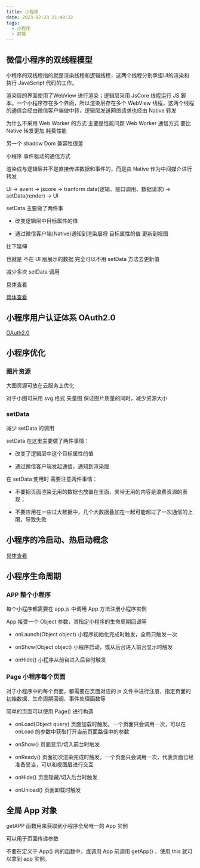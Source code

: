 ```yaml
---
title: 小程序
date: 2023-02-23 21:49:22
tags:
  - 小程序
  - 前端
---
```


## 微信小程序的双线程模型

小程序的双线程指的就是渲染线程和逻辑线程，这两个线程分别承担UI的渲染和执行 JavaScript 代码的工作。

渲染层的界面使用了WebView 进行渲染；逻辑层采用 JsCore 线程运行 JS 脚本。一个小程序存在多个界面，所以渲染层存在多个 WebView 线程，这两个线程的通信会经由微信客户端做中转，逻辑层发送网络请求也经由 Native 转发

为什么不采用 Web Worker 的方式 主要是性能问题  Web Worker 通信方式 要比 Native 转发更加 耗费性能

另一个 shadow Dom 兼容性很差

小程序 事件驱动的通信方式

渲染成与逻辑层并不是直接传递数据和事件的，而是由 Native 作为中间媒介进行转发

UI -> event -> jscore -> tranform data(逻辑、接口调用、数据请求) -> setData(render) -> UI

setData 主要做了两件事

+ 改变逻辑层中目标属性的值

+ 通过微信客户端(Native)通知到渲染层将 目标属性的值 更新到视图

往下延伸

也就是 不在 UI 层展示的数据 完全可以不用 setData 方法去更新值

减少多次 setData 调用


[具体查看](https://developers.weixin.qq.com/miniprogram/dev/framework/MINA.html)

[具体查看](https://developers.weixin.qq.com/miniprogram/dev/framework/quickstart/framework.html#%E6%B8%B2%E6%9F%93%E5%B1%82%E5%92%8C%E9%80%BB%E8%BE%91%E5%B1%82)


## 小程序用户认证体系 OAuth2.0

[OAuth2.0](https://zhuanlan.zhihu.com/p/509212673)


## 小程序优化

###

### 图片资源

大图资源可放在云服务上优化

对于小图可采用 svg 格式 矢量图 保证图片质量的同时，减少资源大小

### setData

减少 setData 的调用

setData 在这里主要做了两件事情：

+ 改变了逻辑层中这个目标属性的值

+ 通过微信客户端发起通信，通知到渲染层

在 setData 使用时 需要注意两件事情：

+ 不要把页面渲染无用的数据也放置在里面，夹带无用的内容是浪费资源的表现；

+ 不要应用在一些过大数据中，几个大数据叠加在一起可能超过了一次通信的上限，导致失败


## 小程序的冷启动、热启动概念

[具体查看](https://developers.weixin.qq.com/miniprogram/dev/framework/runtime/operating-mechanism.html)

## 小程序生命周期

### APP 整个小程序

每个小程序都需要在 app.js 中调用 App 方法注册小程序实例

App 接受一个 Object 参数，其指定小程序的生命周期回调等

+ onLaunch(Object object)
小程序初始化完成时触发，全局只触发一次

+ onShow(Object object)
小程序启动，或从后台进入前台显示时触发

+ onHide()
小程序从前台进入后台时触发

### Page 小程序每个页面
对于小程序中的每个页面，都需要在页面对应的 js 文件中进行注册，指定页面的初始数据、生命周期回调、事件处理函数等

简单的页面可以使用 Page() 进行构造

+ onLoad(Object query)
页面加载时触发。一个页面只会调用一次，可以在 onLoad 的参数中获取打开当前页面路径中的参数

+ onShow()
页面显示/切入前台时触发

+ onReady()
页面初次渲染完成时触发。一个页面只会调用一次，代表页面已经准备妥当，可以和视图层进行交互

+ onHide()
页面隐藏/切入后台时触发

+ onUnload()
页面卸载时触发


## 全局 App 对象

getAPP 函数用来获取到小程序全局唯一的 App 实例

可以用于页面传递参数

不要在定义于 App() 内的函数中，或调用 App 前调用 getApp() ，使用 this 就可以拿到 app 实例。
